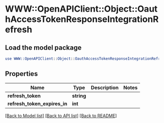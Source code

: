# WWW::OpenAPIClient::Object::OauthAccessTokenResponseIntegrationRefresh

## Load the model package
```perl
use WWW::OpenAPIClient::Object::OauthAccessTokenResponseIntegrationRefresh;
```

## Properties
Name | Type | Description | Notes
------------ | ------------- | ------------- | -------------
**refresh_token** | **string** |  | 
**refresh_token_expires_in** | **int** |  | 

[[Back to Model list]](../README.md#documentation-for-models) [[Back to API list]](../README.md#documentation-for-api-endpoints) [[Back to README]](../README.md)



